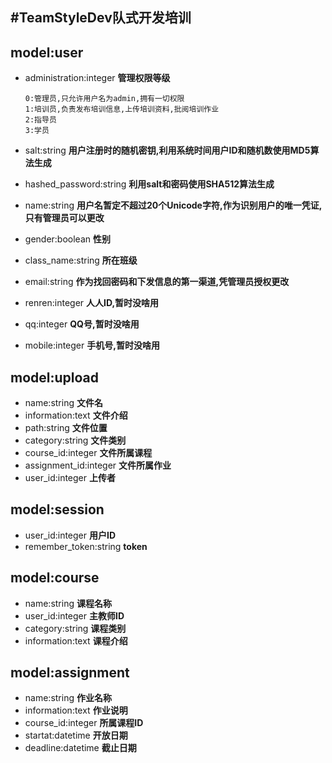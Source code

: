 #TeamStyleDev队式开发培训
----------

model:user
-
- administration:integer **管理权限等级**

    `0:管理员,只允许用户名为admin,拥有一切权限`  
    `1:培训员,负责发布培训信息,上传培训资料,批阅培训作业`  
    `2:指导员`  
    `3:学员`  
- salt:string **用户注册时的随机密钥,利用系统时间用户ID和随机数使用MD5算法生成**
- hashed_password:string **利用salt和密码使用SHA512算法生成**
- name:string **用户名暂定不超过20个Unicode字符,作为识别用户的唯一凭证,只有管理员可以更改**
- gender:boolean **性别**
- class_name:string **所在班级**
- email:string **作为找回密码和下发信息的第一渠道,凭管理员授权更改**
- renren:integer **人人ID,暂时没啥用**
- qq:integer **QQ号,暂时没啥用**
- mobile:integer **手机号,暂时没啥用**

model:upload
-
- name:string **文件名**
- information:text **文件介绍**
- path:string **文件位置**
- category:string **文件类别**
- course_id:integer **文件所属课程**
- assignment_id:integer **文件所属作业**
- user_id:integer **上传者**

model:session
-
- user_id:integer **用户ID**
- remember_token:string **token**

model:course
-
- name:string **课程名称**
- user_id:integer **主教师ID**
- category:string **课程类别**
- information:text **课程介绍**

model:assignment
-
- name:string **作业名称**
- information:text **作业说明**
- course_id:integer **所属课程ID**
- startat:datetime **开放日期**
- deadline:datetime **截止日期**

